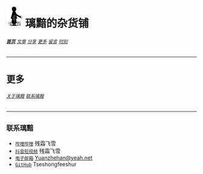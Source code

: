 # [<img src="图标.png" alt="Logo" style="zoom:7%;" />](index.html) 璃黯的杂货铺

###### **[`首页`](index.html)**		[`文章`](文章.html)		[`分享`](分享.html)		[`更多`](更多.html)		[`留言`](留言.html)		[`时刻`](时刻.html)

---

# `更多`

###### [`关于璃黯`](更多_关于璃黯.html)		[`联系璃黯`](更多_联系璃黯.html)

----
## `联系璃黯`

+ [`哔哩哔哩`](https://space.bilibili.com/1754423404) 残霜飞雪
+ [`抖音短视频`](https://www.douyin.com/user/MS4wLjABAAAA45RWEX2C8HgebXUmmp7Dyv0JyKZFcdf9sO6sF4BzfqMzpS9YBYNPSmKoTd4LmvzB) 残霜飞雪
+ [`电子邮箱`](Yuanzhehan@yeah.net) Yuanzhehan@yeah.net
+ [`GitHub`](https://github.com/Tseshongfeeshur) Tseshongfeeshur